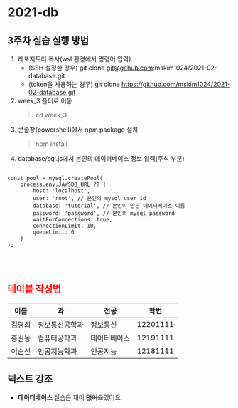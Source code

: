# 2021-db

## 3주차 실습 실행 방법
1. 레포지토리 복사(wsl 환경에서 명령어 입력)
    - (SSH 설정한 경우) git clone git@github.com:mskim1024/2021-02-database.git
    - (token을 사용하는 경우) git clone https://github.com/mskim1024/2021-02-database.git
2. week_3 폴더로 이동
    > cd week_3
3. 콘솔창(powershell)에서 npm package 설치
    > npm install
4. database/sql.js에서 본인의 데이터베이스 정보 입력(주석 부분)
<pre>
<code>
const pool = mysql.createPool(
    process.env.JAWSDB_URL ?? {
        host: 'localhost',
        user: 'root', // 본인의 mysql user id
        database: 'tutorial', // 본인이 만든 데이터베이스 이름
        password: 'password', // 본인의 mysql password
        waitForConnections: true,
        connectionLimit: 10,
        queueLimit: 0
    }
);
</code>
</pre>

<br>

## <span style="color:red">테이블 작성법</span>

이름|과|전공|학번
---|---|---|---|
김영희|정보통신공학과|정보통신|12201111|
홍길동|컴퓨터공학과|데이터베이스|12191111|
이순신|인공지능학과|인공지능|12181111|

## 텍스트 강조

- **데이터베이스** 실습은 재미 ~~없어요~~있어요.
